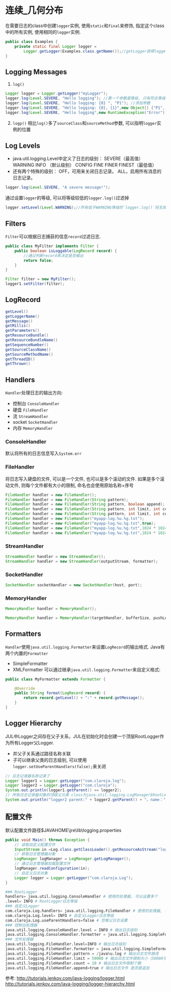# 连续_几何分布


在需要日志的class中创建`logger`实例, 使用`static`和`final`来修饰, 指定这个class中的所有实例, 使用相同的`logger`实例.
```java
public class Examples {
    private static final Logger logger =
        Logger.getLogger(Examples.class.getName());//getLogger获得logger实例, 并以该类的类名作为名称
}
```

## Logging Messages
1. `log()`

```java
Logger logger = Logger.getLogger("myLogger");
logger.log(Level.SEVERE, "Hello logging"); //第一个参数是等级, 只有符合等级的日志, 才会输出
logger.log(Level.SEVERE, "Hello logging: {0} ", "P1"); //添加参数
logger.log(Level.SEVERE, "Hello logging: {0}, {1}",new Object[] {"P1", "P2"});
logger.log(Level.SEVERE, "Hello logging",new RuntimeException("Error"));
```

2. `logp()`
相比`log()`多了`sourceClass`和`sourceMethod`参数, 可以指明`logger`实例的位置

## Log Levels
- java.util.logging.Level中定义了日志的级别：
SEVERE（最高值）
WARNING
INFO （默认级别）
CONFIG
FINE
FINER
FINEST（最低值）
- 还有两个特殊的级别：
OFF，可用来关闭日志记录。
ALL，启用所有消息的日志记录。

```java
logger.log(Level.SEVERE, "A severe message!");
```

通过设置`logger`的等级, 可以将等级较低的`logger.log()`过滤掉
```java
logger.setLevel(Level.WARNING);//所有低于WARNING等级的`logger.log()`将无效
```

## Filters
`Filter`可以根据日志捕获的信息`record`过滤日志.
```java
public class MyFilter implements Filter {
    public boolean isLoggable(LogRecord record) {
        //通过判断record来决定是否输出
        return false;
    }
}

Filter filter = new MyFilter();
logger1.setFilter(filter);
```
## LogRecord

```java
getLevel()
getLoggerName()
getMessage()
getMillis()
getParameters()
getResourceBundle()
getResourceBundleName()
getSequenceNumber()
getSourceClassName()
getSourceMethodName()
getThreadID()
getThrown()
```

## Handlers
`Handler`处理日志的输出方向:
- 控制台 `ConsoleHandler`
- 硬盘 `FileHandler`
- 流 `StreamHandler`
- socket `SocketHandler`
- 内存 `MemoryHandler`

### ConsoleHandler
默认将所有的日志信息写入`System.err`

### FileHandler
将日志写入硬盘的文件, 可以是一个文件, 也可以是多个滚动的文件.
如果是多个滚动文件, 则每个文件都有大小的限制, 命名也会使用原始名称+序号
```java
FileHandler handler = new FileHandler();
FileHandler handler = new FileHandler(String pattern);
FileHandler handler = new FileHandler(String pattern, boolean append);
FileHandler handler = new FileHandler(String pattern, int limit, int count);
FileHandler handler = new FileHandler(String pattern, int limit, int count,boolean append);
FileHandler handler = new FileHandler("myapp-log.%u.%g.txt");
FileHandler handler = new FileHandler("myapp-log.%u.%g.txt",true);
FileHandler handler = new FileHandler("myapp-log.%u.%g.txt",1024 * 1024, 10);
FileHandler handler = new FileHandler("myapp-log.%u.%g.txt",1024 * 1024, 10, true);
```

### StreamHandler
```java
StreamHandler handler = new StreamHandler();
StreamHandler handler = new StreamHandler(outputStream, formatter);
```

### SocketHandler
```java
SocketHandler socketHandler = new SocketHandler(host, port);
```

### MemoryHandler
```java
MemoryHandler handler = MemoryHandler();

MemoryHandler handler = MemoryHandler(targetHandler, bufferSize, pushLevel);
```

## Formatters
`Handler`使用`java.util.logging.Formatter`来设置`LogRecord`的输出格式.
Java有两个内置的`Formatter`
- SimpleFormatter
- XMLFormatter
可以通过继承`java.util.logging.Formatter`来自定义格式:
```java
public class MyFormatter extends Formatter {

    @Override
    public String format(LogRecord record) {
        return record.getLevel() + ":" + record.getMessage();
    }
}
```

## Logger Hierarchy
JUL中Logger之间存在父子关系，JUL在初始化时会创建一个顶层RootLogger作为所有Logger父Logger.
- 并父子关系通过路径名称关联
- 子可以继承父类的日志级别, 可以使用`logger.setUseParentHandlers(false);`来关闭
```java
// 日志记录器名称记录了
Logger logger1 = Logger.getLogger("com.claroja.log");
Logger logger2 = Logger.getLogger("com.claroja");
System.out.println(logger1.getParent() == logger2);
// 所有日志记录器对象的顶级父元素 class为java.util.logging.LogManager$RootLoggername为""
System.out.println("logger2 parent:" + logger2.getParent() + "，name：" +logger2.getParent().getName());
```

## 配置文件
默认配置文件路径$JAVAHOME\jre\lib\logging.properties
```java
public void Main() throws Exception {
    // 读取自定义配置文件
    InputStream in =Log.class.getClassLoader().getResourceAsStream("logging.properties");
    // 获取日志管理器对象
    LogManager logManager = LogManager.getLogManager();
    // 通过日志管理器加载配置文件
    logManager.readConfiguration(in);
    // 自定义日志对象
    Logger logger = Logger.getLogger("com.claroja.Log");
}
```

```python
### RootLogger
handlers= java.util.logging.ConsoleHandler # 使用的处理器, 可以设置多个
.level= INFO # RootLogger日志等级
### 自定义Logger
com.claroja.Log.handlers= java.util.logging.FileHandler # 使用的处理器, 可以设置多个
com.claroja.Log.level= INFO # 自定义Logger日志等级
com.claroja.Log.useParentHandlers=false # 忽略父日志设置
### 控制台处理器
java.util.logging.ConsoleHandler.level = INFO # 输出日志级别
java.util.logging.ConsoleHandler.formatter = java.util.logging.SimpleFormatter # 输出日志格式
### 文件处理器
java.util.logging.FileHandler.level=INFO # 输出日志级别
java.util.logging.FileHandler.formatter = java.util.logging.SimpleFormatter # 输出日志格式
java.util.logging.FileHandler.pattern = /java%u.log # 输出日志文件路径
java.util.logging.FileHandler.limit = 50000 # 输出日志文件限制大小（50000字节）
java.util.logging.FileHandler.count = 10 # 输出日志文件限制个数
java.util.logging.FileHandler.append=true # 输出日志文件 是否是追加
```

参考:
http://tutorials.jenkov.com/java-logging/logger.html
http://tutorials.jenkov.com/java-logging/logger-hierarchy.html
